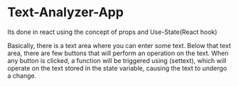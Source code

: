 # Text-Analyzer-App
Its done in react using the concept of props and Use-State(React hook)

Basically, there is a text area where you can enter some text. Below that text area, there are few buttons that will perform an operation on the text. When any  button is clicked, a function will be triggered using (settext), which will operate on the text stored in the state variable, causing the text to undergo a change.
